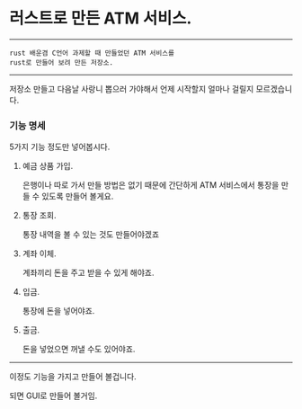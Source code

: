 # 러스트로 만든 ATM 서비스.

---

    rust 배운겸 C언어 과제할 때 만들었던 ATM 서비스를
    rust로 만들어 보려 만든 저장소.

---

저장소 만들고 다음날 사랑니 뽑으러 가야해서 언제 시작할지
얼마나 걸릴지 모르겠습니다.

### 기능 명세

5가지 기능 정도만 넣어봅시다.

1. 예금 상품 가입.

    은행이나 따로 가서 만들 방법은 없기 때문에 간단하게 ATM 서비스에서 통장을 만들 수 있도록 만들어 볼게요.

2. 통장 조회.

    통장 내역을 볼 수 있는 것도 만들어야겠죠

3. 계좌 이체.

    계좌끼리 돈을 주고 받을 수 있게 해야죠.

4. 입금.

    통장에 돈을 넣어야죠.

5. 출금.

    돈을 넣었으면 꺼낼 수도 있어야죠.

---

이정도 기능을 가지고 만들어 볼겁니다. 

되면 GUI로 만들어 볼거임.